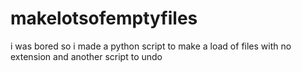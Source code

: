 # makelotsofemptyfiles
i was bored so i made a python script to make a load of files with no extension and another script to undo
